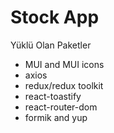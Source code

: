 # Stock App 
Yüklü Olan Paketler
- MUI and MUI icons
- axios
- redux/redux toolkit
- react-toastify
- react-router-dom
- formik and yup
